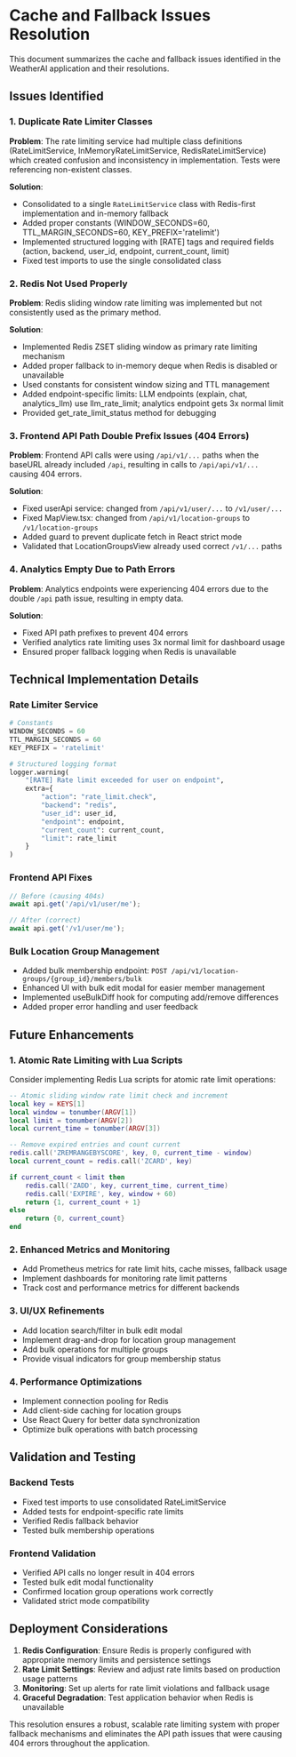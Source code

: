 # Cache and Fallback Issues Resolution

This document summarizes the cache and fallback issues identified in the WeatherAI application and their resolutions.

## Issues Identified

### 1. Duplicate Rate Limiter Classes
**Problem**: The rate limiting service had multiple class definitions (RateLimitService, InMemoryRateLimitService, RedisRateLimitService) which created confusion and inconsistency in implementation. Tests were referencing non-existent classes.

**Solution**: 
- Consolidated to a single `RateLimitService` class with Redis-first implementation and in-memory fallback
- Added proper constants (WINDOW_SECONDS=60, TTL_MARGIN_SECONDS=60, KEY_PREFIX='ratelimit')
- Implemented structured logging with [RATE] tags and required fields (action, backend, user_id, endpoint, current_count, limit)
- Fixed test imports to use the single consolidated class

### 2. Redis Not Used Properly
**Problem**: Redis sliding window rate limiting was implemented but not consistently used as the primary method.

**Solution**:
- Implemented Redis ZSET sliding window as primary rate limiting mechanism
- Added proper fallback to in-memory deque when Redis is disabled or unavailable
- Used constants for consistent window sizing and TTL management
- Added endpoint-specific limits: LLM endpoints (explain, chat, analytics_llm) use llm_rate_limit; analytics endpoint gets 3x normal limit
- Provided get_rate_limit_status method for debugging

### 3. Frontend API Path Double Prefix Issues (404 Errors)
**Problem**: Frontend API calls were using `/api/v1/...` paths when the baseURL already included `/api`, resulting in calls to `/api/api/v1/...` causing 404 errors.

**Solution**:
- Fixed userApi service: changed from `/api/v1/user/...` to `/v1/user/...`
- Fixed MapView.tsx: changed from `/api/v1/location-groups` to `/v1/location-groups`
- Added guard to prevent duplicate fetch in React strict mode
- Validated that LocationGroupsView already used correct `/v1/...` paths

### 4. Analytics Empty Due to Path Errors
**Problem**: Analytics endpoints were experiencing 404 errors due to the double `/api` path issue, resulting in empty data.

**Solution**:
- Fixed API path prefixes to prevent 404 errors
- Verified analytics rate limiting uses 3x normal limit for dashboard usage
- Ensured proper fallback logging when Redis is unavailable

## Technical Implementation Details

### Rate Limiter Service
```python
# Constants
WINDOW_SECONDS = 60
TTL_MARGIN_SECONDS = 60  
KEY_PREFIX = 'ratelimit'

# Structured logging format
logger.warning(
    "[RATE] Rate limit exceeded for user on endpoint",
    extra={
        "action": "rate_limit.check",
        "backend": "redis",
        "user_id": user_id,
        "endpoint": endpoint,
        "current_count": current_count,
        "limit": rate_limit
    }
)
```

### Frontend API Fixes
```typescript
// Before (causing 404s)
await api.get('/api/v1/user/me');

// After (correct)  
await api.get('/v1/user/me');
```

### Bulk Location Group Management
- Added bulk membership endpoint: `POST /api/v1/location-groups/{group_id}/members/bulk`
- Enhanced UI with bulk edit modal for easier member management
- Implemented useBulkDiff hook for computing add/remove differences
- Added proper error handling and user feedback

## Future Enhancements

### 1. Atomic Rate Limiting with Lua Scripts
Consider implementing Redis Lua scripts for atomic rate limit operations:
```lua
-- Atomic sliding window rate limit check and increment
local key = KEYS[1]
local window = tonumber(ARGV[1])
local limit = tonumber(ARGV[2])
local current_time = tonumber(ARGV[3])

-- Remove expired entries and count current
redis.call('ZREMRANGEBYSCORE', key, 0, current_time - window)
local current_count = redis.call('ZCARD', key)

if current_count < limit then
    redis.call('ZADD', key, current_time, current_time)
    redis.call('EXPIRE', key, window + 60)
    return {1, current_count + 1}
else
    return {0, current_count}
end
```

### 2. Enhanced Metrics and Monitoring
- Add Prometheus metrics for rate limit hits, cache misses, fallback usage
- Implement dashboards for monitoring rate limit patterns
- Track cost and performance metrics for different backends

### 3. UI/UX Refinements
- Add location search/filter in bulk edit modal
- Implement drag-and-drop for location group management  
- Add bulk operations for multiple groups
- Provide visual indicators for group membership status

### 4. Performance Optimizations
- Implement connection pooling for Redis
- Add client-side caching for location groups
- Use React Query for better data synchronization
- Optimize bulk operations with batch processing

## Validation and Testing

### Backend Tests
- Fixed test imports to use consolidated RateLimitService
- Added tests for endpoint-specific rate limits
- Verified Redis fallback behavior
- Tested bulk membership operations

### Frontend Validation  
- Verified API calls no longer result in 404 errors
- Tested bulk edit modal functionality
- Confirmed location group operations work correctly
- Validated strict mode compatibility

## Deployment Considerations

1. **Redis Configuration**: Ensure Redis is properly configured with appropriate memory limits and persistence settings
2. **Rate Limit Settings**: Review and adjust rate limits based on production usage patterns
3. **Monitoring**: Set up alerts for rate limit violations and fallback usage
4. **Graceful Degradation**: Test application behavior when Redis is unavailable

This resolution ensures a robust, scalable rate limiting system with proper fallback mechanisms and eliminates the API path issues that were causing 404 errors throughout the application.